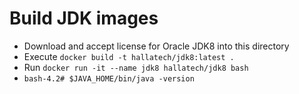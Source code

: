 # Build JDK images

- Download and accept license for Oracle JDK8 into this directory
- Execute `docker build -t hallatech/jdk8:latest .`
- Run `docker run -it --name jdk8 hallatech/jdk8 bash`
- `bash-4.2# $JAVA_HOME/bin/java -version`


